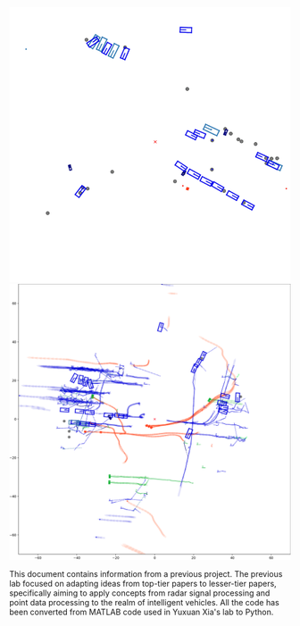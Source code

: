 ![result2](https://github.com/BaiLiping/Multi-Object-Tracking/blob/cd86b4ec3879b8596497308efc759dfebe2571eb/alternating_classification.gif)
![result](https://github.com/BaiLiping/Multi-Object-Tracking/blob/dd39e86efe79505188fe028c10b6deff9543d2ce/Untitled.png)


This document contains information from a previous project. The previous lab focused on adapting ideas from top-tier papers to lesser-tier papers, specifically aiming to apply concepts from radar signal processing and point data processing to the realm of intelligent vehicles. All the code has been converted from MATLAB code used in Yuxuan Xia's lab to Python.

